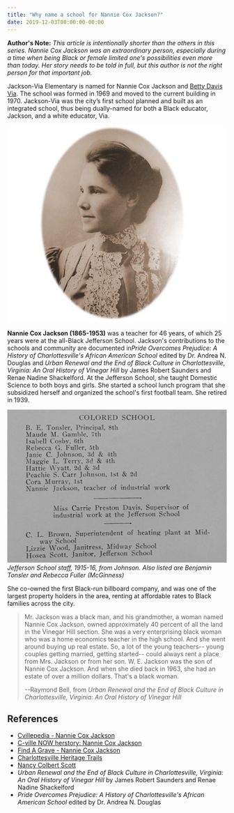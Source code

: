 ```yaml
---
title: "Why name a school for Nannie Cox Jackson?"
date: 2019-12-03T00:00:00-00:00
---
```


**Author's Note:** *This article is intentionally shorter than the others in this series.  Nannie Cox Jackson was an extraordinary person, especially during a time when being Black or female limited one's possibilities even more than today. Her story needs to be told in full, but this author is not the right person for that important job.*

Jackson-Via Elementary is named for ​Nannie Cox Jackson​ and ​[Betty Davis Via​](../betty-davis-via). The school was formed in 1969 and moved to the current building in 1970. Jackson-Via was the city’s first school planned and built as an integrated school, thus being dually-named for both a Black educator, Jackson, and a white educator, Via.

![Jackson portrait](nannie_cox_jackson_portrait.jpg "Jackson portrait")

**Nannie Cox Jackson (1865-1953)** ​was a teacher for 46 years, of which 25 years were at the all-Black Jefferson School. Jackson's contributions to the schools and community are documented in *​Pride Overcomes Prejudice: A History of Charlottesville's African American School* edited by Dr. Andrea N. Douglas and *Urban Renewal and the End of Black Culture in Charlottesville, Virginia: An Oral History of Vinegar Hill* by James Robert Saunders and Renae Nadine Shackelford. At the Jefferson School, she taught Domestic Science to both boys and girls. She started a school lunch program that she subsidized herself and organized the school's first football team. She retired in 1939. 

!["Nannie Cox Jackson in Johnson 15-16"](johnson_15_16_jefferson.jpg "Nannie Cox Jackson in Johnson 15-16")
*Jefferson School staff, 1915-16, from Johnson.  Also listed are Benjamin Tonsler and Rebecca Fuller (McGinness)*

She co-owned the first Black-run billboard company, and was one of the largest property holders in the area, renting at affordable rates to Black families across the city.

>Mr. Jackson was a black man, and his grandmother, a woman named Nannie Cox Jackson, owned approximately 40 percent of all the land in the Vinegar Hill section. She was a very enterprising black woman who was a home economics teacher in the high school.  And she went around buying up real estate. So, a lot of the young teachers-- young couples getting married, getting started-- could always rent a place from Mrs. Jackson or from her son. W. E. Jackson was the son of Nannie Cox Jackson. And when she died back in 1963, she had an estate of over a million dollars. That's a black woman.  
>
>--Raymond Bell, from *Urban Renewal and the End of Black Culture in Charlottesville, Virginia: An Oral History of Vinegar Hill*

## References

* [Cvillepedia - Nannie Cox Jackson](https://cvillepedia.org/Nannie_Cox_Jackson)
* [C-ville NOW herstory: Nannie Cox Jackson](https://cvillenow.avenue.org/herstory.html)
* [Find A Grave - Nannie Cox Jackson](https://www.findagrave.com/memorial/43680775/nannie-jackson)
* [Charlottesville Heritage Trails](http://community.village.virginia.edu/heritage_trail/node/56)
* [Nancy Colbert Scott](https://www.monticello.org/getting-word/people/nancy-colbert-scott)
* *Urban Renewal and the End of Black Culture in Charlottesville, Virginia: An Oral History of Vinegar Hill* by James Robert Saunders and Renae Nadine Shackelford 
* *​Pride Overcomes Prejudice: A History of Charlottesville's African American School* edited by Dr. Andrea N. Douglas